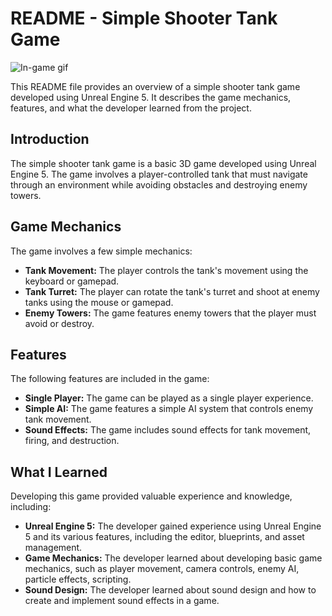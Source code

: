 # README - Simple Shooter Tank Game

![In-game gif](ingamegif1.gif)

This README file provides an overview of a simple shooter tank game developed using Unreal Engine 5. It describes the game mechanics, features, and what the developer learned from the project.

## Introduction

The simple shooter tank game is a basic 3D game developed using Unreal Engine 5. The game involves a player-controlled tank that must navigate through an environment while avoiding obstacles and destroying enemy towers. 

## Game Mechanics

The game involves a few simple mechanics:

- **Tank Movement:** The player controls the tank's movement using the keyboard or gamepad.
- **Tank Turret:** The player can rotate the tank's turret and shoot at enemy tanks using the mouse or gamepad.
- **Enemy Towers:** The game features enemy towers that the player must avoid or destroy.

## Features

The following features are included in the game:

- **Single Player:** The game can be played as a single player experience.
- **Simple AI:** The game features a simple AI system that controls enemy tank movement.
- **Sound Effects:** The game includes sound effects for tank movement, firing, and destruction.

## What I Learned

Developing this game provided valuable experience and knowledge, including:

- **Unreal Engine 5:** The developer gained experience using Unreal Engine 5 and its various features, including the editor, blueprints, and asset management.
- **Game Mechanics:** The developer learned about developing basic game mechanics, such as player movement, camera controls, enemy AI, particle effects, scripting.
- **Sound Design:** The developer learned about sound design and how to create and implement sound effects in a game.
